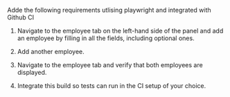 Adde the following requirements utlising playwright and integrated with Github CI

1. Navigate to the employee tab on the left-hand side of the panel and add an employee by filling in all the fields, including optional ones.

2. Add another employee.

3. Navigate to the employee tab and verify that both employees are displayed.

4. Integrate this build so tests can run in the CI setup of your choice.
